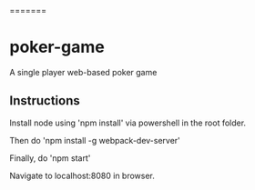 =======
# poker-game
A single player web-based poker game


## Instructions
Install node using 'npm install' via powershell in the root folder.

Then do 'npm install -g webpack-dev-server'

Finally, do 'npm start'

Navigate to localhost:8080 in browser.
